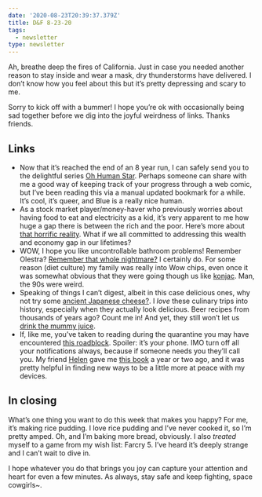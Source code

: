 ```yaml
---
date: '2020-08-23T20:39:37.379Z'
title: D&F 8-23-20
tags:
  - newsletter
type: newsletter
---
```


Ah, breathe deep the fires of California. Just in case you needed another reason to stay inside and wear a mask, dry thunderstorms have delivered. I don’t know how you feel about this but it’s pretty depressing and scary to me.

Sorry to kick off with a bummer! I hope you’re ok with occasionally being sad together before we dig into the joyful weirdness of links. Thanks friends.

## Links

* Now that it’s reached the end of an 8 year run, I can safely send you to the delightful series [Oh Human Star](http://ohumanstar.com/comic/chapter-1-title-page/). Perhaps someone can share with me a good way of keeping track of your progress through a web comic, but I’ve been reading this via a manual updated bookmark for a while. It’s cool, it’s queer, and Blue is a really nice human.
* As a stock market player/money-haver who previously worries about having food to eat and electricity as a kid, it’s very apparent to me how huge a gap there is between the rich and the poor. Here’s more about [that horrific reality](https://inthesetimes.com/article/stock-market-real-economy-disconnect-unemployment-poverty-coronavirus-trump). What if we all committed to addressing this wealth and economy gap in our lifetimes?
* WOW, I hope you like uncontrollable bathroom problems! Remember Olestra? [Remember that whole nightmare?](https://priceonomics.com/the-failure-of-the-fat-free-revolution/) I certainly do. For some reason (diet culture) my family was really into Wow chips, even once it was somewhat obvious that they were going though us like [konjac](https://www.livestrong.com/article/13727278-tips-lose-weight-after-quarantine/). Man, the 90s were weird.
* Speaking of things I can’t digest, albeit in this case delicious ones, why not try some [ancient Japanese cheese?](https://www.atlasobscura.com/articles/how-to-make-so-cheese). I *love* these culinary trips into history, especially when they actually look delicious. Beer recipes from thousands of years ago? Count me in! And yet, they still won’t let us [drink the mummy juice](https://allthatsinteresting.com/egyptian-sarcophagus-red-juice).
* If, like me, you’ve taken to reading during the quarantine you may have encountered [this roadblock](https://www.penguin.co.uk/articles/2020/june/how-to-ignore-phone-while-reading-books.html). Spoiler: it’s your phone. IMO turn off all your notifications always, because if someone needs you they’ll call you. My friend [Helen](http://helentseng.com) gave me [this book](https://phonebreakup.com) a year or two ago, and it was pretty helpful in finding new ways to be a little more at peace with my devices.

## In closing

What’s one thing you want to do this week that makes you happy? For me, it’s making rice pudding. I love rice pudding and I’ve never cooked it, so I’m pretty amped. Oh, and I’m baking more bread, obviously. I also *treated* myself to a game from my wish list: Farcry 5. I’ve heard it’s deeply strange and I can’t wait to dive in.

I hope whatever you do that brings you joy can capture your attention and heart for even a few minutes. As always, stay safe and keep fighting, space cowgirls~.
